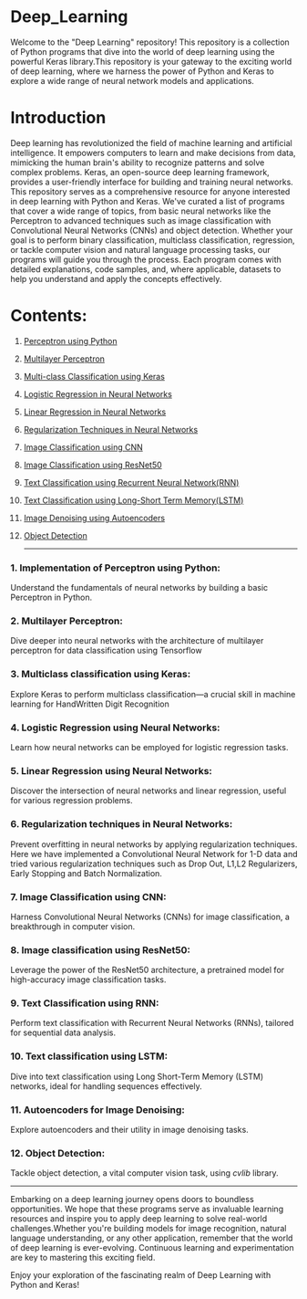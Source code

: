 # Deep_Learning
Welcome to the "Deep Learning" repository! This repository is a collection of Python programs that dive into the world of deep learning using the powerful Keras library.This repository is your gateway to the exciting world of deep learning, where we harness the power of Python and Keras to explore a wide range of neural network models and applications.

# Introduction

Deep learning has revolutionized the field of machine learning and artificial intelligence. It empowers computers to learn and make decisions from data, mimicking the human brain's ability to recognize patterns and solve complex problems. Keras, an open-source deep learning framework, provides a user-friendly interface for building and training neural networks.
This repository serves as a comprehensive resource for anyone interested in deep learning with Python and Keras. We've curated a list of programs that cover a wide range of topics, from basic neural networks like the Perceptron to advanced techniques such as image classification with Convolutional Neural Networks (CNNs) and object detection. 
Whether your goal is to perform binary classification, multiclass classification, regression, or tackle computer vision and natural language processing tasks, our programs will guide you through the process. Each program comes with detailed explanations, code samples, and, where applicable, datasets to help you understand and apply the concepts effectively.

# Contents:
1. [Perceptron using Python](https://github.com/Harshini-N23/Deep_Learning/blob/main/1.Perceptron.ipynb)
2. [Multilayer Perceptron](https://github.com/Harshini-N23/Deep_Learning/blob/main/2.Multilayer_Perceptron.ipynb)
3. [Multi-class Classification using Keras](https://github.com/Harshini-N23/Deep_Learning/blob/main/3.Multiclass_Classification-Keras.ipynb)
4. [Logistic Regression in Neural Networks](https://github.com/Harshini-N23/Deep_Learning/blob/main/4.Logistic_Regression.ipynb)
5. [Linear Regression in Neural Networks](https://github.com/Harshini-N23/Deep_Learning/blob/main/5.Linear_Regression.ipynb)
6. [Regularization Techniques in Neural Networks](https://github.com/Harshini-N23/Deep_Learning/blob/main/6.Regularization_techniques.ipynb)
7. [Image Classification using CNN](https://github.com/Harshini-N23/Deep_Learning/blob/main/7.Image_Classification-CNN.ipynb)
8. [Image Classification using ResNet50](https://github.com/Harshini-N23/Deep_Learning/blob/main/8.Image_Classification-ResNet50.ipynb)
9. [Text Classification using Recurrent Neural Network(RNN)](https://github.com/Harshini-N23/Deep_Learning/blob/main/9.Text_Classification-RNN.ipynb)
10. [Text Classification using Long-Short Term Memory(LSTM)](https://github.com/Harshini-N23/Deep_Learning/blob/main/10.Text_Classification-LSTM.ipynb)
11. [Image Denoising using Autoencoders](https://github.com/Harshini-N23/Deep_Learning/blob/main/11.Autoencoder-Denoising.ipynb)
12. [Object Detection](https://github.com/Harshini-N23/Deep_Learning/blob/main/12.Object_Detection.ipynb)

    __________________________________________________________________________________________________________________________________________________________________________
### 1. **Implementation of Perceptron using Python:**
  
  Understand the fundamentals of neural networks by building a basic Perceptron in Python.

### 2. **Multilayer Perceptron:** 

Dive deeper into neural networks with the architecture of multilayer perceptron for data classification using Tensorflow

### 3. **Multiclass classification using Keras:** 

Explore Keras to perform multiclass classification—a crucial skill in machine learning for HandWritten Digit Recognition

### 4.  **Logistic Regression using Neural Networks:** 

Learn how neural networks can be employed for logistic regression tasks.

### 5. **Linear Regression using Neural Networks:**

Discover the intersection of neural networks and linear regression, useful for various regression problems.

### 6. **Regularization techniques in Neural Networks:**
  
Prevent overfitting in neural networks by applying regularization techniques. Here we have implemented a Convolutional Neural Network for 1-D data and tried various regularization techniques such as Drop Out, L1,L2 Regularizers, Early Stopping and Batch Normalization.

### 7. **Image Classification using CNN:**

Harness Convolutional Neural Networks (CNNs) for image classification, a breakthrough in computer vision.

### 8. **Image classification using ResNet50:** 

Leverage the power of the ResNet50 architecture, a pretrained model for high-accuracy image classification tasks.

### 9. **Text Classification using RNN:** 

Perform text classification with Recurrent Neural Networks (RNNs), tailored for sequential data analysis.

### 10. **Text classification using LSTM:**

Dive into text classification using Long Short-Term Memory (LSTM) networks, ideal for handling sequences effectively.

### 11. **Autoencoders for Image Denoising:** 

Explore autoencoders and their utility in image denoising tasks.

### 12. **Object Detection:** 

Tackle object detection, a vital computer vision task, using *cvlib* library.

_______________________________________________________________________________________________________________________________________________________
Embarking on a deep learning journey opens doors to boundless opportunities. We hope that these programs serve as invaluable learning resources and inspire you to apply deep learning to solve real-world challenges.Whether you're building models for image recognition, natural language understanding, or any other application, remember that the world of deep learning is ever-evolving. Continuous learning and experimentation are key to mastering this exciting field.

Enjoy your exploration of the fascinating realm of Deep Learning with Python and Keras!
